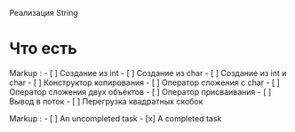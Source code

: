 Реализация String
# Что есть
Markup : - [ ] Создание из int
          - [ ] Создание из char
		  - [ ] Создание из int и char
		  - [ ] Конструктор копирования
		  - [ ] Оператор сложения с char
		  - [ ] Оператор сложения двух объёктов
		  - [ ] Оператор присваивания
		  - [ ] Вывод в поток
		  - [ ] Перегрузка квадратных скобок
		  
 Markup : - [ ] An uncompleted task
          - [x] A completed task